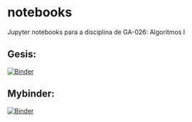 # notebooks
Jupyter notebooks para a disciplina de GA-026: Algoritmos I

## Gesis:
[![Binder](https://notebooks.gesis.org/binder/badge_logo.svg)](https://notebooks.gesis.org/binder/v2/gh/robertopsouto/notebooks/ga-026_2021-4)

## Mybinder:
[![Binder](https://mybinder.org/badge_logo.svg)](https://mybinder.org/v2/gh/robertopsouto/notebooks/ga-026_2021-4)
